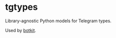 # tgtypes

Library-agnostic Python models for Telegram types.

Used by [botkit](https://github.com/autogram/botkit).
